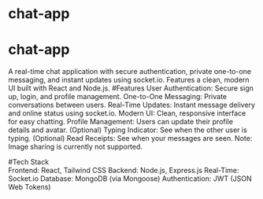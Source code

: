﻿# chat-app
# chat-app

A real-time chat application with secure authentication, private one-to-one messaging, and instant updates using socket.io. Features a clean, modern UI built with React and Node.js.
#Features
User Authentication: Secure sign up, login, and profile management.
One-to-One Messaging: Private conversations between users.
Real-Time Updates: Instant message delivery and online status using socket.io.
Modern UI: Clean, responsive interface for easy chatting.
Profile Management: Users can update their profile details and avatar.
(Optional) Typing Indicator: See when the other user is typing.
(Optional) Read Receipts: See when your messages are seen.
Note: Image sharing is currently not supported.

#Tech Stack    
Frontend:  React, Tailwind CSS
Backend: Node.js, Express.js
Real-Time: Socket.io
Database: MongoDB (via Mongoose)
Authentication: JWT (JSON Web Tokens)


